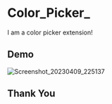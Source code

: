 # Color_Picker_
I am a color picker extension!

## Demo

![Screenshot_20230409_225137](https://user-images.githubusercontent.com/97012708/230787470-fc6a589e-4f47-47b0-b29d-bccab68b28d3.png)


## Thank You
